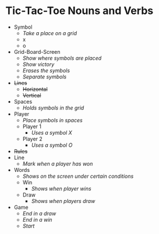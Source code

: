 # Tic-Tac-Toe Nouns and Verbs

* Symbol
	* _Take a place on a grid_
	* x
	* o
* Grid-Board-Screen
	* _Show where symbols are placed_
	* _Show victory_
	* _Erases the symbols_
	* _Separate symbols_
* ~~Lines~~
    * ~~Horizontal~~
    * ~~Vertical~~
* Spaces
	* _Holds symbols in the grid_
* Player
	* _Place symbols in spaces_
	* Player 1
		* _Uses a symbol X_
	* Player 2
		* _Uses a symbol O_
* ~~Rules~~
* Line
	* _Mark when a player has won_
* Words
	* _Shows on the screen under certain conditions_
	* Win
		* _Shows when player wins_
	* Draw
		* _Shows when players draw_
* Game
	* _End in a draw_
	* _End in a win_
	* _Start_
